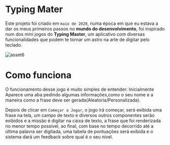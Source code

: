 # Typing Mater

Este projeto foi criado em `maio de 2020`, numa época em que eu estava a dar os meus primeiros passos no **mundo do desenvolvimento**, foi inspirado num dos mini jogos do **Typing Master**, um aplicativo com diversas funcionalidades que podem te tornar um astro na arte de digitar pelo teclado.

![asset6](https://user-images.githubusercontent.com/74926014/175074120-ef6a5932-25cf-49dd-91ca-22e17def59dd.PNG)


# Como funciona

O funcionamento desse jogo é muito simples de entender: Inicialmente Aparece uma aba pedindo algumas informações,como o seu nome e a maneira como a frase deve ser gerada(Aleatoria/Personalizada).

Depois de clicar em `Começar a Jogar`, o jogo irá começar, será exibida uma frase na tela, um campo de texto e diversos outros componentes serão exibidos e a missão é digitar na caixa de texto, a frase que foi renderizada no menor tempo possivel, ao final, com base no tempo decorrido até a última palavra ser digitada, uma tabela de pontuações será exibida e o sistema dará um feedback sobre qual é o seu nível.
